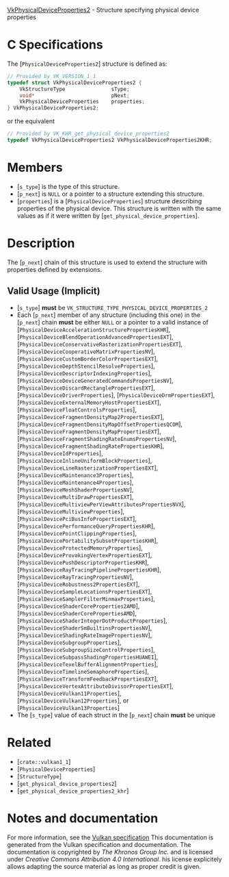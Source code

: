 [VkPhysicalDeviceProperties2](https://www.khronos.org/registry/vulkan/specs/1.3-extensions/man/html/VkPhysicalDeviceProperties2.html) - Structure specifying physical device properties

# C Specifications
The [`PhysicalDeviceProperties2`] structure is defined as:
```c
// Provided by VK_VERSION_1_1
typedef struct VkPhysicalDeviceProperties2 {
    VkStructureType               sType;
    void*                         pNext;
    VkPhysicalDeviceProperties    properties;
} VkPhysicalDeviceProperties2;
```
or the equivalent
```c
// Provided by VK_KHR_get_physical_device_properties2
typedef VkPhysicalDeviceProperties2 VkPhysicalDeviceProperties2KHR;
```

# Members
- [`s_type`] is the type of this structure.
- [`p_next`] is `NULL` or a pointer to a structure extending this structure.
- [`properties`] is a [`PhysicalDeviceProperties`] structure describing properties of the physical device. This structure is written with the same values as if it were written by [`get_physical_device_properties`].

# Description
The [`p_next`] chain of this structure is used to extend the structure with
properties defined by extensions.
## Valid Usage (Implicit)
-  [`s_type`] **must**  be `VK_STRUCTURE_TYPE_PHYSICAL_DEVICE_PROPERTIES_2`
-    Each [`p_next`] member of any structure (including this one) in the [`p_next`] chain  **must**  be either `NULL` or a pointer to a valid instance of [`PhysicalDeviceAccelerationStructurePropertiesKHR`], [`PhysicalDeviceBlendOperationAdvancedPropertiesEXT`], [`PhysicalDeviceConservativeRasterizationPropertiesEXT`], [`PhysicalDeviceCooperativeMatrixPropertiesNV`], [`PhysicalDeviceCustomBorderColorPropertiesEXT`], [`PhysicalDeviceDepthStencilResolveProperties`], [`PhysicalDeviceDescriptorIndexingProperties`], [`PhysicalDeviceDeviceGeneratedCommandsPropertiesNV`], [`PhysicalDeviceDiscardRectanglePropertiesEXT`], [`PhysicalDeviceDriverProperties`], [`PhysicalDeviceDrmPropertiesEXT`], [`PhysicalDeviceExternalMemoryHostPropertiesEXT`], [`PhysicalDeviceFloatControlsProperties`], [`PhysicalDeviceFragmentDensityMap2PropertiesEXT`], [`PhysicalDeviceFragmentDensityMapOffsetPropertiesQCOM`], [`PhysicalDeviceFragmentDensityMapPropertiesEXT`], [`PhysicalDeviceFragmentShadingRateEnumsPropertiesNV`], [`PhysicalDeviceFragmentShadingRatePropertiesKHR`], [`PhysicalDeviceIdProperties`], [`PhysicalDeviceInlineUniformBlockProperties`], [`PhysicalDeviceLineRasterizationPropertiesEXT`], [`PhysicalDeviceMaintenance3Properties`], [`PhysicalDeviceMaintenance4Properties`], [`PhysicalDeviceMeshShaderPropertiesNV`], [`PhysicalDeviceMultiDrawPropertiesEXT`], [`PhysicalDeviceMultiviewPerViewAttributesPropertiesNVX`], [`PhysicalDeviceMultiviewProperties`], [`PhysicalDevicePciBusInfoPropertiesEXT`], [`PhysicalDevicePerformanceQueryPropertiesKHR`], [`PhysicalDevicePointClippingProperties`], [`PhysicalDevicePortabilitySubsetPropertiesKHR`], [`PhysicalDeviceProtectedMemoryProperties`], [`PhysicalDeviceProvokingVertexPropertiesEXT`], [`PhysicalDevicePushDescriptorPropertiesKHR`], [`PhysicalDeviceRayTracingPipelinePropertiesKHR`], [`PhysicalDeviceRayTracingPropertiesNV`], [`PhysicalDeviceRobustness2PropertiesEXT`], [`PhysicalDeviceSampleLocationsPropertiesEXT`], [`PhysicalDeviceSamplerFilterMinmaxProperties`], [`PhysicalDeviceShaderCoreProperties2AMD`], [`PhysicalDeviceShaderCorePropertiesAMD`], [`PhysicalDeviceShaderIntegerDotProductProperties`], [`PhysicalDeviceShaderSmBuiltinsPropertiesNV`], [`PhysicalDeviceShadingRateImagePropertiesNV`], [`PhysicalDeviceSubgroupProperties`], [`PhysicalDeviceSubgroupSizeControlProperties`], [`PhysicalDeviceSubpassShadingPropertiesHUAWEI`], [`PhysicalDeviceTexelBufferAlignmentProperties`], [`PhysicalDeviceTimelineSemaphoreProperties`], [`PhysicalDeviceTransformFeedbackPropertiesEXT`], [`PhysicalDeviceVertexAttributeDivisorPropertiesEXT`], [`PhysicalDeviceVulkan11Properties`], [`PhysicalDeviceVulkan12Properties`], or [`PhysicalDeviceVulkan13Properties`]
-    The [`s_type`] value of each struct in the [`p_next`] chain  **must**  be unique

# Related
- [`crate::vulkan1_1`]
- [`PhysicalDeviceProperties`]
- [`StructureType`]
- [`get_physical_device_properties2`]
- [`get_physical_device_properties2_khr`]

# Notes and documentation
For more information, see the [Vulkan specification](https://www.khronos.org/registry/vulkan/specs/1.3-extensions/html/vkspec.html)
This documentation is generated from the Vulkan specification and documentation.
The documentation is copyrighted by *The Khronos Group Inc.* and is licensed under *Creative Commons Attribution 4.0 International*.
his license explicitely allows adapting the source material as long as proper credit is given.
        